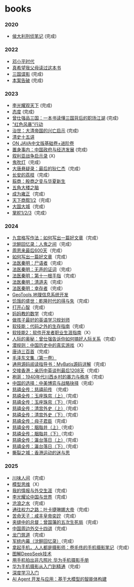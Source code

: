 # books

### 2020

- [侯大利刑侦笔记](https://github.com/william-hyx/books/issues/3) (完成)


### 2022

- [邓小平时代](https://github.com/william-hyx/books/issues/4) 
- [真希望我父母读过这本书](https://github.com/william-hyx/books/issues/5)
- [三国谍影](https://github.com/william-hyx/books/issues/38) (完成)
- [本案告破](https://github.com/william-hyx/books/issues/39) (完成)

### 2023

- [李光耀观天下](https://github.com/william-hyx/books/issues/41) (完成)
- [态度](https://github.com/william-hyx/books/issues/42) (完成)
- [曾仕强品三国：一本书读懂三国背后的职场江湖](https://github.com/william-hyx/books/issues/49) (完成)
- ["红色风暴"行动](https://github.com/william-hyx/books/issues/47)
- [治世：大清帝国的兴亡启示](https://github.com/william-hyx/books/issues/50) (完成)
- [清史十五讲](https://github.com/william-hyx/books/issues/52)
- [ON JAVA中文版基础卷+进阶卷](https://github.com/william-hyx/books/issues/54)
- [置身事内：中国政府与经济发展](https://github.com/william-hyx/books/issues/16) (完成)
- [叙利亚战争启示录](https://github.com/william-hyx/books/issues/59) (X)
- [鬼吹灯](https://github.com/william-hyx/books/issues/60)（完成）
- [大唐悬疑录：最后的狄仁杰](https://github.com/william-hyx/books/issues/61)（完成）
- [长安的荔枝](https://github.com/william-hyx/books/issues/62)（完成）
- [翦商：殷商之变与华夏新生](https://github.com/william-hyx/books/issues/63)
- [五角大楼之脑](https://github.com/william-hyx/books/issues/64)
- [成为雍正](https://github.com/william-hyx/books/issues/66)（完成）
- [天下商帮1/2](https://github.com/william-hyx/books/issues/67)（完成）
- [大国大城](https://github.com/william-hyx/books/issues/68)（完成）
- [掌舵1/2/3](https://github.com/william-hyx/books/issues/69)（完成）

### 2024

- [九宫格写作法：如何写出一篇好文章](https://github.com/william-hyx/books/issues/70)（完成）
- [沈醉回忆录：人鬼之间](https://github.com/william-hyx/books/issues/71)（完成）
- [周恩来最后600天](https://github.com/william-hyx/books/issues/72)（完成）
- [如何写出一篇好文章](https://github.com/william-hyx/books/issues/73)（完成）
- [法医秦明：尸语者](https://github.com/william-hyx/books/issues/74)（完成）
- [法医秦明：无声的证词](https://github.com/william-hyx/books/issues/75)（完成）
- [法医秦明：第十一根手指](https://github.com/william-hyx/books/issues/76)（完成）
- [法医秦明：清道夫](https://github.com/william-hyx/books/issues/77)（完成）
- [法医秦明：幸存者](https://github.com/william-hyx/books/issues/78)（完成）
- [GeoTools 地理信息系统开发](https://github.com/william-hyx/books/issues/79)
- [饥饿的盛世：乾隆时代的得与失](https://github.com/william-hyx/books/issues/65)（完成）
- [打开心智](https://github.com/william-hyx/books/issues/81)（完成）
- [妈妈教的数学](https://github.com/william-hyx/books/issues/83)（完成）
- [做孩子最好的英语学习规划师](https://github.com/william-hyx/books/issues/84)
- [软技能：代码之外的生存指南](https://github.com/william-hyx/books/issues/85)（完成）
- [软技能2：软件开发者职业生涯指南](https://github.com/william-hyx/books/issues/86)（X）
- [人际的奥秘：曾仕强告诉你如何搞好人际关系](https://github.com/william-hyx/books/issues/87)（完成）
- [潜规则：中国历史中的真实游戏](https://github.com/william-hyx/books/issues/88)（X）
- [唐诗三百首](https://github.com/william-hyx/books/issues/89)（完成）
- [毛泽东文集（第一卷）](https://github.com/william-hyx/books/issues/90)
- [通用源码阅读指导书：MyBatis源码详解](https://github.com/william-hyx/books/issues/91)（完成）
- [交接香港：亲历中英谈判最后1208天](https://github.com/william-hyx/books/issues/92)（完成）
- [袍哥：1940年代川西乡村的暴力与秩序](https://github.com/william-hyx/books/issues/93)（完成）
- [中国的选择：中美博弈与战略抉择](https://github.com/william-hyx/books/issues/94)（完成）
- [慈禧全传：慈禧前传](https://github.com/william-hyx/books/issues/2) （完成）
- [慈禧全传：玉座珠帘（上）](https://github.com/william-hyx/books/issues/2)（完成）
- [慈禧全传：玉座珠帘（下）](https://github.com/william-hyx/books/issues/2)（完成）
- [慈禧全传：清宫外史（上）](https://github.com/william-hyx/books/issues/2)（完成）
- [慈禧全传：清宫外史（下）](https://github.com/william-hyx/books/issues/2)（完成）
- [慈禧全传：母子君臣](https://github.com/william-hyx/books/issues/2)（完成）
- [慈禧全传：胭脂井（上）](https://github.com/william-hyx/books/issues/2)（完成）
- [慈禧全传：胭脂井（下）](https://github.com/william-hyx/books/issues/2)（完成）
- [慈禧全传：瀛台落日（上）](https://github.com/william-hyx/books/issues/2)（完成）
- [慈禧全传：瀛台落日（下）](https://github.com/william-hyx/books/issues/2)（完成）
- [撕裂之城：香港运动的迷与思](https://github.com/william-hyx/books/issues/95)

### 2025

- [川味人间](https://github.com/william-hyx/books/issues/96)（完成）
- [模型思维](https://github.com/william-hyx/books/issues/97)（X）
- [我的情报与外交生涯](https://github.com/william-hyx/books/issues/98)（完成）
- [李光耀论中国与世界](https://github.com/william-hyx/books/issues/99)（完成）
- [沧浪之水](https://github.com/william-hyx/books/issues/100)（完成）
- [通往权力之路：叶卡捷琳娜大帝](https://github.com/william-hyx/books/issues/101)（完成）
- [苦命天子：咸丰皇帝奕詝‌](https://github.com/william-hyx/books/issues/102)（完成）
- [夹缝中的总督：曾国藩的五次生死局](https://github.com/william-hyx/books/issues/103)（完成）
- [中国周边外交十四讲](https://github.com/william-hyx/books/issues/104)（完成）
- [龙门筑道](https://github.com/william-hyx/books/issues/105)（完成）
- [军统内幕（沈醉回忆录）](https://github.com/william-hyx/books/issues/106)（完成）
- [拿起手机，人人都是摄影师：卷毛佟的手机摄影笔记](https://github.com/william-hyx/books/issues/110)（完成）
- [图解DeepSeek技术](https://github.com/hH-yY-xX/books/issues/109)
- [用手机拍出非凡照片 华为手机摄影手册](https://github.com/hH-yY-xX/books/issues/111)
- [华为手机摄影从入门到精通](https://github.com/hH-yY-xX/books/issues/112)（完成）
- [深度学习入门](https://github.com/william-hyx/books/issues/51)
- [AI Agent 开发与应用：基于大模型的智能体构建](https://github.com/hH-yY-xX/books/issues/113)
